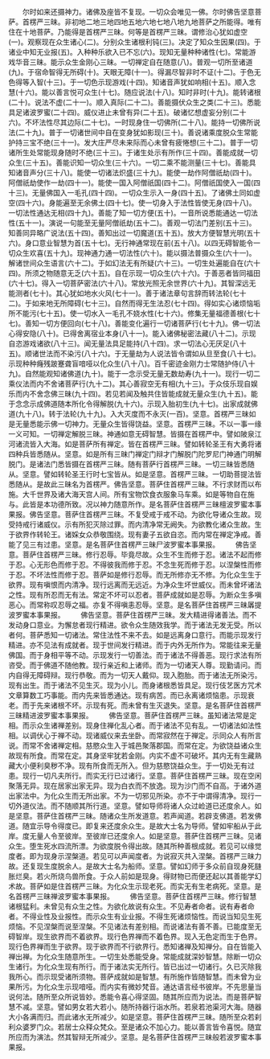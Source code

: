 <!-- { "loadSidebar": true } -->
　　尔时如来还摄神力。诸佛及座皆不复现。一切众会唯见一佛。尔时佛告坚意菩萨。首楞严三昧。非初地二地三地四地五地六地七地八地九地菩萨之所能得。唯有住在十地菩萨。乃能得是首楞严三昧。何等是首楞严三昧。谓修治心犹如虚空(一)。观察现在众生诸心(二)。分别众生诸根利钝(三)。决定了知众生因果(四)。于诸业中知无业报(五)。入种种乐欲入已不忘(六)。现知无量种种诸性(七)。常能游戏华音三昧。能示众生金刚心三昧。一切禅定自在随意(八)。普观一切所至诸道(九)。于宿命智得无所碍(十)。天眼无障(十一)。得漏尽智非时不证(十二)。于色无色得等入智(十三)。于一切色示现游戏(十四)。知诸音声犹如响相(十五)。顺入念慧(十六)。能以善言悦可众生(十七)。随应说法(十八)。知时非时(十九)。能转诸根(二十)。说法不虚(二十一)。顺入真际(二十二)。善能摄伏众生之类(二十三)。悉能具足诸波罗蜜(二十四)。威仪进止未曾有异(二十五)。破诸忆想虚妄分别(二十六)。不坏法性尽其边际(二十七)。一时现身住一切佛所(二十八)。能持一切佛所说法(二十九)。普于一切诸世间中自在变身犹如影现(三十)。善说诸乘度脱众生常能护持三宝不绝(三十一)。发大庄严尽未来际而心未曾有疲惓想(三十二)。普于一切诸所生处常能现身随时不绝(三十三)。于诸生处示有所作(三十四)。善能成就一切众生(三十五)。善能识知一切众生(三十六)。一切二乘不能测量(三十七)。善能具知诸音声分(三十八)。能使一切诸法炽盛(三十九)。能使一劫作阿僧祇劫(四十)。阿僧祇劫使作一劫(四十一)。能使一国入阿僧祇国(四十二)。阿僧祇国使入一国(四十三)。无量佛国入一毛孔(四十四)。一切众生示入一身(四十五)。了诸佛土同如虚空(四十六)。身能遍至无余佛土(四十七)。使一切身入于法性皆使无身(四十八)。一切法性通达无相(四十九)。善能了知一切方便(五十)。一音所说悉能通达一切法性(五十一)。演说一句能至无量阿僧祇劫(五十二)。善观一切法门差别(五十三)。知善同异略广说法(五十四)。善知出过一切魔道(五十五)。放大方便智慧光明(五十六)。身口意业智慧为首(五十七)。无行神通常现在前(五十八)。以四无碍智能令一切众生欢喜(五十九)。现神通力通一切法性(六十)。能以摄法普摄众生(六十一)。解诸世间众生语言(六十二)。于如幻法无有所疑(六十三)。一切生处遍能自在(六十四)。所须之物随意无乏(六十五)。自在示现一切众生(六十六)。于善恶者皆同福田(六十七)。得入一切菩萨密法(六十八)。常放光照无余世界(六十九)。其智深远无能测者(七十)。其心犹如地水火风(七十一)。善于诸法章句言辞而转法轮(七十二)。于如来地无所障碍(七十三)。自然而得无生法忍(七十四)。得如实心诸烦恼垢所不能污(七十五)。使一切水入一毛孔不娆水性(七十六)。修集无量福德善根(七十七)。善知一切方便回向(七十八)。善能变化遍行一切诸菩萨行(七十九)。佛一切法心得安隐(八十)。已得舍离宿业本身(八十一)。能入诸佛秘密法藏(八十二)。示现自恣游戏诸欲(八十三)。闻无量法具足能持(八十四)。求一切法心无厌足(八十五)。顺诸世法而不染污(八十六)。于无量劫为人说法皆令谓如从旦至食(八十七)。示现种种癃残跛蹇聋盲喑哑以化众生(八十八)。百千密迹金刚力士常随护侍(八十九)。自然能观知诸佛道(九十)。能于一念示受无量无数劫寿(九十一)。现行一切二乘仪法而内不舍诸菩萨行(九十二)。其心善寂空无有相(九十三)。于众伎乐现自娱乐而内不舍念佛三昧(九十四)。若见若闻及触共住皆能成就无量众生(九十五)。能于念念示成佛道随本所化令得解脱(九十六)。示现入胎初生(九十七)。出家成就佛道(九十八)。转于法轮(九十九)。入大灭度而不永灭(一百)。坚意。首楞严三昧如是无量悉能示佛一切神力。无量众生皆得饶益。坚意。首楞严三昧。不以一事一缘一义可知。一切禅定解脱三昧。神通如意无碍智慧。皆摄在首楞严中。譬如陂泉江河诸流皆入大海。如是菩萨所有禅定。皆在首楞严三昧。譬如转轮圣王有大勇将诸四种兵皆悉随从。坚意。如是所有三昧门禅定门辩才门解脱门陀罗尼门神通门明解脱门。是诸法门悉皆摄在首楞严三昧。随有菩萨行首楞严三昧。一切三昧皆悉随从。坚意。譬如转轮圣王行时七宝皆从。如是坚意。首楞严三昧。一切助菩提法皆悉随从。是故此三昧名为首楞严。佛告坚意。菩萨住首楞严三昧。不行求财而以布施。大千世界及诸大海天宫人间。所有宝物饮食衣服象马车乘。如是等物自在施与。此皆是本功德所致。况以神力随意所作。是名菩萨住首楞严三昧檀波罗蜜本事果报。佛告坚意。菩萨住首楞严三昧。不复受戒于戒不动。为欲化导诸众生故。现受持戒行诸威仪。示有所犯灭除过罪。而内清净常无阙失。为欲教化诸众生故。生于欲界作转轮王。诸婇女众恭敬围绕。现有妻子五欲自恣。而内常在禅定净戒。善能了见三有过患。坚意。是名菩萨住首楞严三昧尸波罗蜜本事果报。
　　佛告坚意。菩萨住首楞严三昧。修行忍辱。毕竟尽故。众生不生而修于忍。诸法不起而修于忍。心无形色而修于忍。不得彼我而修于忍。不念生死而修于忍。以涅槃性而修于忍。不坏法性而修于忍。菩萨如是修行忍辱。而无所修亦无不修。为化众生生于欲界。现有嗔恨而内清净。现行远离而无远近。为净众生坏世威仪。而未曾坏诸法之性。现有所忍而无有法。常定不坏可以忍者。菩萨成就如是忍辱。为断众生多嗔恶心。而常称叹忍辱之福。亦复不得嗔恚忍辱。坚意。是名菩萨住首楞严三昧羼提波罗蜜本事果报。
　　佛告坚意。菩萨住首楞严三昧。发大精进得诸善法。而不发动身口意业。为懈怠者现行精进。欲令众生随效我学。而于诸法无发无受。所以者何。菩萨悉知一切诸法。常住法性不来不去。如是远离身口意行。而能示现发行精进。亦不见法有成就者。现于世间发行精进。而于内外无所作为。常能往来无量佛国。而于身相平等不动。示现发行一切善法。而于诸法不得善恶。现行求法有所咨受。而于佛道不随他教。现行亲近和上诸师。而为一切诸天人尊。现勤请问。而内自得无障碍辩。现行恭敬。而为一切天人戴仰。现入胞胎。而于诸法无所染污。现有出生。而于诸法不见生灭。现为小儿。而身诸根悉皆具足。现行伎艺医方咒术文章算数工巧事能。而内先来皆悉通达。现有病苦。而已永离诸烦恼患。示现衰老。而于先来诸根不坏。示现有死。而未曾有生灭退失。坚意。是名菩萨住首楞严三昧精进波罗蜜本事果报。
　　佛告坚意。菩萨住首楞严三昧。虽知诸法常是定相。而示众生诸禅差别。现身住禅化乱心者。而于诸法不见有乱。一切诸法如法性相。以调伏心于禅不动。现诸威仪来去坐卧。而常寂然在于禅定。示同众人有所言说。而常不舍诸禅定相。慈愍众生入于城邑聚落郡国。而常在定。为欲饶益诸众生故现有所食。而常在定。其身坚牢犹若金刚。内实不虚不可破坏。其内无有生藏熟藏大小便利臭秽不净。现有所食而无所入。但为慈愍饶益众生。于一切处无有过患。现行一切凡夫所行。而实无行已过诸行。坚意。菩萨住首楞严三昧。现在空闲聚落无异。现在居家出家无异。现为白衣而不放逸。现为沙门而不自高。于诸外道出家法中。为化众生而无所出家。不为一切邪见所染。亦不于中谓得清净。现行一切外道仪法。而不随顺其所行道。坚意。譬如导师将诸人众过崄道已还度余人。如是坚意。菩萨住首楞严三昧。随诸众生所发道意。若声闻道。若辟支佛道。若发佛道。随宜示导令得度已。即复来还度余众生。是故大士名为导师。譬如牢船从于此岸。度无量人令至彼岸。至彼岸已还度余人。如是坚意。菩萨住首楞严三昧。见诸众生。堕生死水四流所漂。为欲度脱令得出故。随其所种善根成就。若见可以缘觉度者。即为现身示涅槃道。若见可以声闻度者。为说寂灭共入涅槃。首楞严三昧力故。还复现生度脱余人。是故大士名为船师。坚意。譬如幻师于多众前自现身死膖胀烂臭。若火所烧鸟兽所食。于众人前如是现身。得财物已而便还起以其善能学幻术故。菩萨如是住首楞严三昧。为化众生示现老死。而实无有生老病死。坚意。是名首楞严三昧禅波罗蜜本事果报。
　　佛告坚意。菩萨住首楞严三昧。修行智慧诸根猛利。未曾见有众生之性。为欲化故说有众生。不见寿者命者。说有寿者命者。不得业性及业报性。而示众生有业业报。不得生死诸烦恼性。而说当知见生死烦恼。不见涅槃而说至涅槃。不见诸法有差别相。而说诸法有善不善。已能度至无碍智岸。现生欲界而不着欲界。现行色界禅而不着色界。现入无色定而生于色界。现行色界禅而生于欲界。现于欲界而不行欲界行。悉知诸禅及知禅分。自在皆能入禅出禅。为化众生随意所生。一切生处悉能受身。常能成就深妙智慧。除断一切众生诸行。为化众生现有所行。而于诸法实无所行。皆已出过一切诸行。久已灭除我我所心。而示现受诸所须物。菩萨成就如是智慧。有所施作皆随智慧。而未曾为业果所污。为化众生示现喑哑。而内实有微妙梵音。通达语言经书彼岸。不先思量当说何法。随所至众所说皆妙。悉能令喜心得坚固。随其所应而为说法。而是菩萨智慧不减。坚意。譬如男女若大若小。随所持器行诣水所。若泉若池渠河大海。随器大小各满而归。而此诸水无所减少。如是坚意。菩萨住首楞严三昧。随所至众若刹利众婆罗门众。若居士众释众梵众。至是诸众不加心力。能以善言皆令喜悦。随宜所应而为演法。然其智辩无所减少。坚意。是名菩萨住首楞严三昧般若波罗蜜本事果报。
